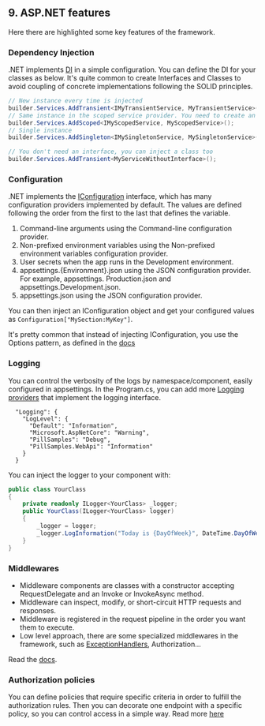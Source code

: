 ## 9. ASP.NET features

Here there are highlighted some key features of the framework.

### Dependency Injection

.NET implements [DI](https://learn.microsoft.com/en-us/aspnet/core/fundamentals/dependency-injection) in a simple configuration. You can define the DI for your classes as below. It's quite common to create Interfaces and Classes to avoid coupling of concrete implementations following the SOLID principles.

```csharp
// New instance every time is injected
builder.Services.AddTransient<IMyTransientService, MyTransientService>();
// Same instance in the scoped service provider. You need to create an scope first.
builder.Services.AddScoped<IMyScopedService, MyScopedService>();
// Single instance
builder.Services.AddSingleton<IMySingletonService, MySingletonService>();

// You don't need an interface, you can inject a class too
builder.Services.AddTransient<MyServiceWithoutInterface>();
```

### Configuration

.NET implements the [IConfiguration](https://learn.microsoft.com/en-us/aspnet/core/fundamentals/configuration/) interface, which has many configuration providers implemented by default. The values are defined following the order from the first to the last that defines the variable.

1. Command-line arguments using the Command-line configuration provider.
2. Non-prefixed environment variables using the Non-prefixed environment variables configuration provider.
3. User secrets when the app runs in the Development environment.
4. appsettings.{Environment}.json using the JSON configuration provider. For example, appsettings. Production.json and appsettings.Development.json.
5. appsettings.json using the JSON configuration provider.

You can then inject an IConfiguration object and get your configured values as `Configuration["MySection:MyKey"]`.

It's pretty common that instead of injecting IConfiguration, you use the Options pattern, as defined in the [docs](https://learn.microsoft.com/en-us/aspnet/core/fundamentals/configuration/options)

### Logging

You can control the verbosity of the logs by namespace/component, easily configured in appsettings. In the Program.cs, you can add more [Logging providers](https://learn.microsoft.com/en-us/aspnet/core/fundamentals/logging/) that implement the logging interface.

```jsonc
  "Logging": {
    "LogLevel": {
      "Default": "Information",
      "Microsoft.AspNetCore": "Warning",
      "PillSamples": "Debug",
      "PillSamples.WebApi": "Information"
    }
  }
```

You can inject the logger to your component with:

```cs
public class YourClass
{
    private readonly ILogger<YourClass> _logger;
    public YourClass(ILogger<YourClass> logger)
    {
        _logger = logger;
        _logger.LogInformation("Today is {DayOfWeek}", DateTime.DayOfWeek);
    }
}
```

### Middlewares

- Middleware components are classes with a constructor accepting RequestDelegate and an Invoke or InvokeAsync method.
- Middleware can inspect, modify, or short-circuit HTTP requests and responses.
- Middleware is registered in the request pipeline in the order you want them to execute.
- Low level approach, there are some specialized middlewares in the framework, such as [ExceptionHandlers](https://learn.microsoft.com/en-us/aspnet/core/fundamentals/error-handling), Authorization...

Read the [docs](https://learn.microsoft.com/en-us/aspnet/core/fundamentals/middleware).

### Authorization policies

You can define policies that require specific criteria in order to fulfill the authorization rules. Then you can decorate one endpoint with a specific policy, so you can control access in a simple way. Read more [here](https://learn.microsoft.com/en-us/aspnet/core/security/authorization/policies)
